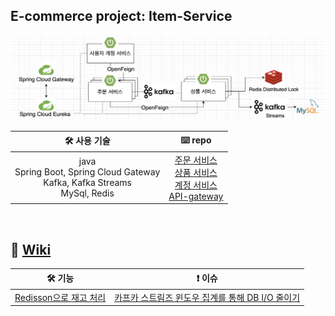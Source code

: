 ## E-commerce project: Item-Service

![](/_img/e_commerce_240208.png)
<br>

| 🛠️ 사용 기술 | ⌨️ repo |
| :---------------: | :-------------: |
| java<br>Spring Boot, Spring Cloud Gateway<br>Kafka, Kafka Streams<br>MySql, Redis | <a href='https://github.com/nayoung8142/Order-service'>주문 서비스</a><br><a href='https://github.com/nayoung8142/Item-service'>상품 서비스</a></br><a href='https://github.com/nayoung8142/Account-service'>계정 서비스</a><br><a href='https://github.com/nayoung8142/API-gateway-service'>API-gateway</a> |

<br/>

## 📑 [Wiki](https://github.com/nayoung8142/Order-service/wiki)

| 🛠️ 기능 | ❗️ 이슈 |
| :---------------: | :-------------: |
| <a href='https://github.com/nayoung8142/Item-service/wiki/Redisson%EC%9C%BC%EB%A1%9C-%EC%9E%AC%EA%B3%A0-%EC%B2%98%EB%A6%AC'>Redisson으로 재고 처리</a> | <a href='https://github.com/nayoung8142/Item-service/wiki/%EC%B9%B4%ED%94%84%EC%B9%B4-%EC%8A%A4%ED%8A%B8%EB%A6%BC%EC%A6%88-%EC%9C%88%EB%8F%84%EC%9A%B0-%EC%A7%91%EA%B3%84%EB%A5%BC-%ED%86%B5%ED%95%B4-DB-%EC%A0%91%EA%B7%BC-%EC%A4%84%EC%9D%B4%EA%B8%B0'>카프카 스트림즈 윈도우 집계를 통해 DB I/O 줄이기</a> |